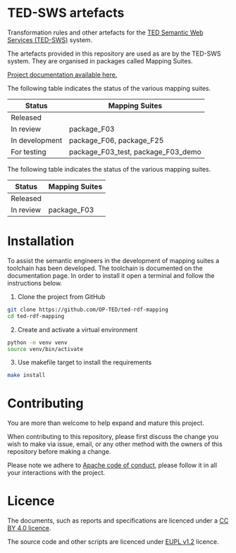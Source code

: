 TED-SWS artefacts
 === 
Transformation rules and other artefacts for the [TED Semantic Web Services (TED-SWS)](https://github.com/OP-TED/ted-rdf-conversion-pipeline) system.

The artefacts provided in this repository are used as are by the TED-SWS system. They are organised in packages called Mapping Suites.

[Project documentation available here.](https://docs.ted.europa.eu/rdf-mapping/index.html)  

The following table indicates the status of the various mapping suites. 

| Status         | Mapping Suites                                    | 
|----------------|---------------------------------------------------|
| Released       |                                                   |          
| In review      | package_F03                                       | 
| In development | package_F06, package_F25                          |          
| For testing    | package_F03_test, package_F03_demo                |    



The following table indicates the status of the various mapping suites. 

| Status        | Mapping Suites                                      | 
|----------------|-----------------------------------------------------|
| Released       |                                                     |          
 | In review      | package_F03                                         |

# Installation 

To assist the semantic engineers in the development of mapping suites a toolchain has been developed. The toolchain is documented on the documentation page. In order to install it open a terminal and follow the instructions below.

 1. Clone the project from GitHub 
```bash
git clone https://github.com/OP-TED/ted-rdf-mapping
cd ted-rdf-mapping
```

2. Create and activate a virtual environment
```bash
python -m venv venv
source venv/bin/activate
```

3. Use makefile target to install the requirements 
```bash
make install
```

# Contributing

You are more than welcome to help expand and mature this project. 

When contributing to this repository, please first discuss the change you wish to make via issue, email, or any other method with the owners of this repository before making a change.

Please note we adhere to [Apache code of conduct](https://www.apache.org/foundation/policies/conduct), please follow it in all your interactions with the project.  

# Licence 

The documents, such as reports and specifications are licenced under a [CC BY 4.0 licence](https://creativecommons.org/licenses/by/4.0/deed.en).

The source code and other scripts are licenced under [EUPL v1.2](https://joinup.ec.europa.eu/collection/eupl/eupl-text-eupl-12) licence.
